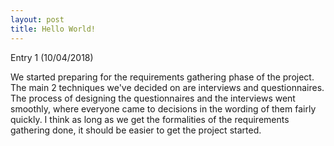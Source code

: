 ```yaml
---
layout: post
title: Hello World!
---
```


Entry 1 (10/04/2018)

We started preparing for the requirements gathering phase of the project. The main 2 techniques we've 
decided on are interviews and questionnaires. The process of designing the questionnaires and
the interviews went smoothly, where everyone came to decisions in the wording of them fairly 
quickly. I think as long as we get the formalities of the requirements gathering done, it 
should be easier to get the project started.
